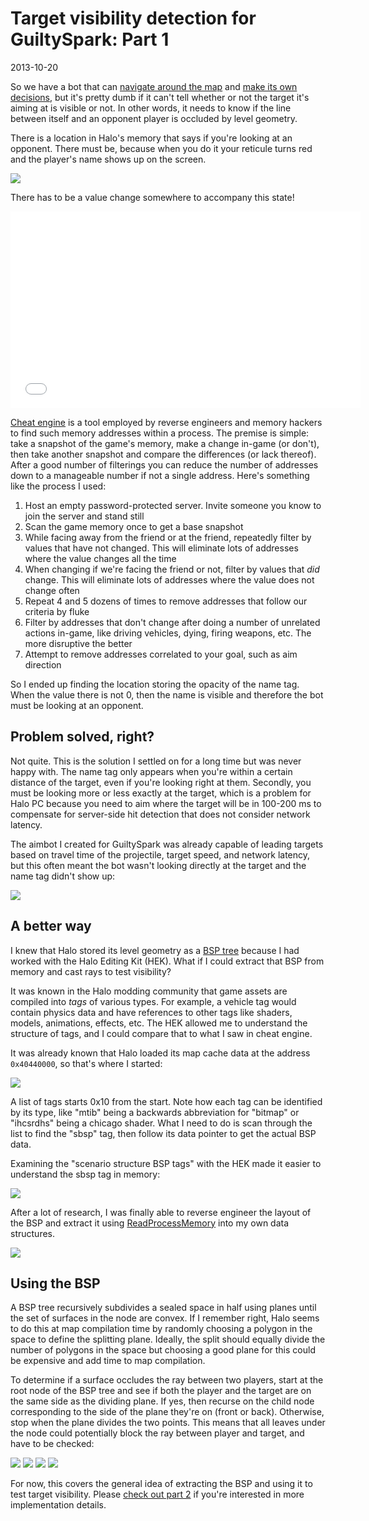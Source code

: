 # Target visibility detection for GuiltySpark: Part 1
<time>2013-10-20</time>

So we have a bot that can [navigate around the map](/post/guiltyspark-navigation) and [make its own decisions](/post/guiltyspark-scripting), but it's pretty dumb if it can't tell whether or not the target it's aiming at is visible or not. In other words, it needs to know if the line between itself and an opponent player is occluded by level geometry.

There is a location in Halo's memory that says if you're looking at an opponent. There must be, because when you do it your reticule turns red and the player's name shows up on the screen.

![](fade.jpg)

There has to be a value change somewhere to accompany this state!

<iframe width="560" height="315" src="//www.youtube.com/embed/E2sCu67cTEE" frameborder="0" allowfullscreen></iframe>


[Cheat engine](http://www.cheatengine.org/) is a tool employed by reverse engineers and memory hackers to find such memory addresses within a process. The premise is simple: take a snapshot of the game's memory, make a change in-game (or don't), then take another snapshot and compare the differences (or lack thereof). After a good number of filterings you can reduce the number of addresses down to a manageable number if not a single address. Here's something like the process I used:

1. Host an empty password-protected server. Invite someone you know to join the server and stand still
3. Scan the game memory once to get a base snapshot
4. While facing away from the friend or at the friend, repeatedly filter by values that have not changed. This will eliminate lots of addresses where the value changes all the time
5. When changing if we're facing the friend or not, filter by values that *did* change. This will eliminate lots of addresses where the value does not change often
6. Repeat 4 and 5 dozens of times to remove addresses that follow our criteria by fluke
7. Filter by addresses that don't change after doing a number of unrelated actions in-game, like driving vehicles, dying, firing weapons, etc. The more disruptive the better
8. Attempt to remove addresses correlated to your goal, such as aim direction

So I ended up finding the location storing the opacity of the name tag. When the value there is not 0, then the name is visible and therefore the bot must be looking at an opponent.

## Problem solved, right?
Not quite. This is the solution I settled on for a long time but was never happy with. The name tag only appears when you're within a certain distance of the target, even if you're looking right at them. Secondly, you must be looking more or less exactly at the target, which is a problem for Halo PC because you need to aim where the target will be in 100-200 ms to compensate for server-side hit detection that does not consider network latency.

The aimbot I created for GuiltySpark was already capable of leading targets based on travel time of the projectile, target speed, and network latency, but this often meant the bot wasn't looking directly at the target and the name tag didn't show up:

![](lead.jpg)

## A better way
I knew that Halo stored its level geometry as a [BSP tree](http://en.wikipedia.org/wiki/Binary_space_partitioning) because I had worked with the Halo Editing Kit (HEK). What if I could extract that BSP from memory and cast rays to test visibility?

It was known in the Halo modding community that game assets are compiled into *tags* of various types. For example, a vehicle tag would contain physics data and have references to other tags like shaders, models, animations, effects, etc. The HEK allowed me to understand the structure of tags, and I could compare that to what I saw in cheat engine.

It was already known that Halo loaded its map cache data at the address `0x40440000`, so that's where I started:

[![](taglist.jpg)](taglist.jpg)

A list of tags starts 0x10 from the start. Note how each tag can be identified by its type, like "mtib" being a backwards abbreviation for "bitmap" or "ihcsrdhs" being a chicago shader. What I need to do is scan through the list to find the "sbsp" tag, then follow its data pointer to get the actual BSP data.

Examining the "scenario structure BSP tags" with the HEK made it easier to understand the sbsp tag in memory:

[![](BSP3DNODE.JPG)](BSP3DNODE.JPG)

After a lot of research, I was finally able to reverse engineer the layout of the BSP and extract it using [ReadProcessMemory](http://msdn.microsoft.com/en-ca/library/windows/desktop/ms680553%28v=vs.85%29.aspx) into my own data structures.

[![](bspmemory.jpg)](bspmemory.jpg)

## Using the BSP
A BSP tree recursively subdivides a sealed space in half using planes until the set of surfaces in the node are convex. If I remember right, Halo seems to do this at map compilation time by randomly choosing a polygon in the space to define the splitting plane. Ideally, the split should equally divide the number of polygons in the space but choosing a good plane for this could be expensive and add time to map compilation.

To determine if a surface occludes the ray between two players, start at the root node of the BSP tree and see if both the player and the target are on the same side as the dividing plane. If yes, then recurse on the child node corresponding to the side of the plane they're on (front or back). Otherwise, stop when the plane divides the two points. This means that all leaves under the node could potentially block the ray between player and target, and have to be checked:

![](bsp0.jpg)
![](bsp1.jpg)
![](bsp2.jpg)
![](bsp3.jpg)

For now, this covers the general idea of extracting the BSP and using it to test target visibility. Please [check out part 2](/post/guiltyspark-visibility-detection-part-2) if you're interested in more implementation details.